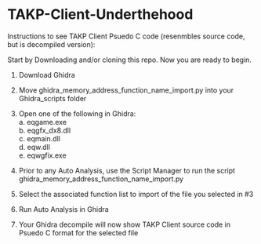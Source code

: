 # TAKP-Client-Underthehood
Instructions to see TAKP Client Psuedo C code (resenmbles source code, but is decompiled version):

Start by Downloading and/or cloning this repo. Now you are ready to begin.

1. Download Ghidra

2. Move ghidra_memory_address_function_name_import.py into your Ghidra_scripts folder

3. Open one of the following in Ghidra:
<br>   a. eqgame.exe
<br>   b. eqgfx_dx8.dll
<br>   c. eqmain.dll
<br>   d. eqw.dll
<br>   e. eqwgfix.exe

4. Prior to any Auto Analysis, use the Script Manager to run the script ghidra_memory_address_function_name_import.py 

5. Select the associated function list to import of the file you selected in #3

6. Run Auto Analysis in Ghidra

7. Your Ghidra decompile will now show TAKP Client source code in Psuedo C format for the selected file
